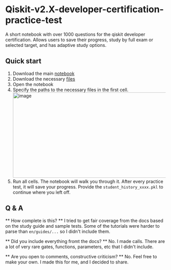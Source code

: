 # Qiskit-v2.X-developer-certification-practice-test
A short notebook with over 1000 questions for the qiskit developer certification.  Allows users to save their progress, study by full exam or selected target, and has adaptive study options.

## Quick start
1. Download the main [notebook](https://github.com/Luke-J-Miller/Qiskit-v2.X-developer-certification-practice-test/blob/main/qiskit-assoc-dev-practice-test%20(1).ipynb)
2. Download the necessary [files](https://github.com/Luke-J-Miller/Qiskit-v2.X-developer-certification-practice-test/tree/main/necessary_files)
3. Open the notebook
4. Specify the paths to the necessary files in the first cell.
   <img width="1055" height="268" alt="image" src="https://github.com/user-attachments/assets/a1dc4cf3-02d8-489b-83f4-c8636c29a355" />
5. Run all cells.  The notebook will walk you through it.  After every practice test, it will save your progress.  Provide the `student_history_xxxx.pkl` to continue where you left off.

## Q & A
** How complete is this? **
I tried to get fair coverage from the docs based on the study guide and sample tests.  Some of the tutorials were harder to parse than `en/guides/...` so I didn't include them.

** Did you include everything fromt the docs? **
No.  I made calls.  There are a lot of very rare gates, functions, parameters, etc that I didn't include.

** Are you open to comments, constructive criticism? **
No.  Feel free to make your own.  I made this for me, and I decided to share.

